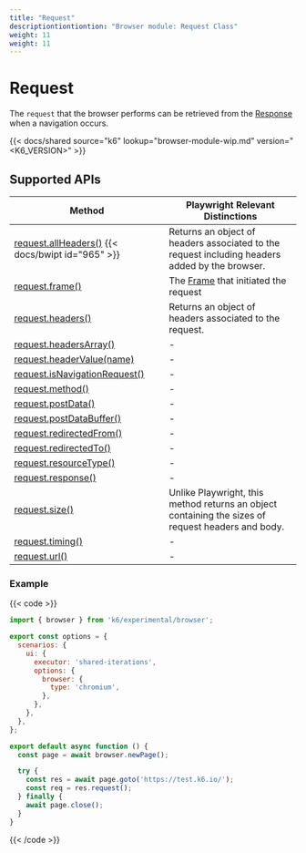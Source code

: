 ```yaml
---
title: "Request"
descriptiontiontiontion: "Browser module: Request Class"
weight: 11
weight: 11
---
```


# Request

The `request` that the browser performs can be retrieved from the [Response](https://grafana.com/docs/k6/<K6_VERSION>/javascript-api/k6-experimental/browser/response) when a navigation occurs.

{{< docs/shared source="k6" lookup="browser-module-wip.md" version="<K6_VERSION>" >}}

## Supported APIs

| Method                                                                                                                                                 | Playwright Relevant Distinctions                                                                                               |
| ------------------------------------------------------------------------------------------------------------------------------------------------------ | ------------------------------------------------------------------------------------------------------------------------------ |
| [request.allHeaders()](https://grafana.com/docs/k6/<K6_VERSION>/javascript-api/k6-experimental/browser/request/allheaders) {{< docs/bwipt id="965" >}} | Returns an object of headers associated to the request including headers added by the browser.                                 |
| [request.frame()](https://grafana.com/docs/k6/<K6_VERSION>/javascript-api/k6-experimental/browser/request/frame)                                       | The [Frame](https://grafana.com/docs/k6/<K6_VERSION>/javascript-api/k6-experimental/browser/frame/) that initiated the request |
| [request.headers()](https://grafana.com/docs/k6/<K6_VERSION>/javascript-api/k6-experimental/browser/request/headers)                                   | Returns an object of headers associated to the request.                                                                        |
| <a href="https://playwright.dev/docs/api/class-request#request-headers-array" target="_blank" >request.headersArray()</a>                              | -                                                                                                                              |
| <a href="https://playwright.dev/docs/api/class-request#request-header-value" target="_blank" >request.headerValue(name)</a>                            | -                                                                                                                              |
| <a href="https://playwright.dev/docs/api/class-request#request-is-navigation-request" target="_blank" >request.isNavigationRequest()</a>               | -                                                                                                                              |
| <a href="https://playwright.dev/docs/api/class-request#request-method" target="_blank" >request.method()</a>                                           | -                                                                                                                              |
| <a href="https://playwright.dev/docs/api/class-request#request-post-data" target="_blank" >request.postData()</a>                                      | -                                                                                                                              |
| <a href="https://playwright.dev/docs/api/class-request#request-post-data-buffer" target="_blank" >request.postDataBuffer()</a>                         | -                                                                                                                              |
| <a href="https://playwright.dev/docs/api/class-request#request-redirected-from" target="_blank" >request.redirectedFrom()</a>                          | -                                                                                                                              |
| <a href="https://playwright.dev/docs/api/class-request#request-redirected-to" target="_blank" >request.redirectedTo()</a>                              | -                                                                                                                              |
| <a href="https://playwright.dev/docs/api/class-request#request-resource-type" target="_blank" >request.resourceType()</a>                              | -                                                                                                                              |
| <a href="https://playwright.dev/docs/api/class-request#request-response" target="_blank" >request.response()</a>                                       | -                                                                                                                              |
| [request.size()](https://grafana.com/docs/k6/<K6_VERSION>/javascript-api/k6-experimental/browser/request/size)                                         | Unlike Playwright, this method returns an object containing the sizes of request headers and body.                             |
| <a href="https://playwright.dev/docs/api/class-request#request-timing" target="_blank" >request.timing()</a>                                           | -                                                                                                                              |
| <a href="https://playwright.dev/docs/api/class-request#request-url" target="_blank" >request.url()</a>                                                 | -                                                                                                                              |

### Example

{{< code >}}

```javascript
import { browser } from 'k6/experimental/browser';

export const options = {
  scenarios: {
    ui: {
      executor: 'shared-iterations',
      options: {
        browser: {
          type: 'chromium',
        },
      },
    },
  },
};

export default async function () {
  const page = await browser.newPage();

  try {
    const res = await page.goto('https://test.k6.io/');
    const req = res.request();
  } finally {
    await page.close();
  }
}
```

{{< /code >}}
